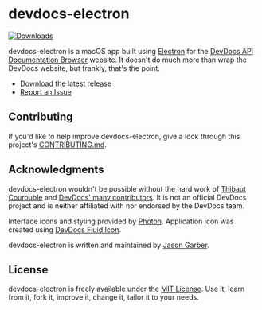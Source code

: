 # devdocs-electron

[![Downloads](https://img.shields.io/github/downloads/jgarber623/devdocs-electron/total.svg)](https://github.com/jgarber623/devdocs-electron/releases)

devdocs-electron is a macOS app built using [Electron](http://electron.atom.io/) for the [DevDocs API Documentation Browser](http://devdocs.io/) website. It doesn't do much more than wrap the DevDocs website, but frankly, that's the point.

- [Download the latest release](https://github.com/jgarber623/devdocs-electron/releases)
- [Report an Issue](https://github.com/jgarber623/devdocs-electron/issues)

## Contributing

If you'd like to help improve devdocs-electron, give a look through this project's [CONTRIBUTING.md](https://github.com/jgarber623/devdocs-electron/bÂlob/master/CONTRIBUTING.md).

## Acknowledgments

devdocs-electron wouldn't be possible without the hard work of [Thibaut Courouble](http://thibaut.me/) and [DevDocs' many contributors](https://github.com/Thibaut/devdocs/graphs/contributors). It is not an official DevDocs project and is neither affiliated with nor endorsed by the DevDocs team.

Interface icons and styling provided by [Photon](http://photonkit.com/). Application icon was created using [DevDocs Fluid Icon](https://github.com/jgarber623/devdocs-fluid-icon).

devdocs-electron is written and maintained by [Jason Garber](https://sixtwothree.org/).

## License

devdocs-electron is freely available under the [MIT License](http://opensource.org/licenses/MIT). Use it, learn from it, fork it, improve it, change it, tailor it to your needs.
